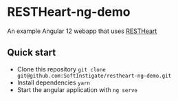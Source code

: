 # RESTHeart-ng-demo

An example Angular 12 webapp that uses [RESTHeart](https://restheart.org)


## Quick start

- Clone this repository `git clone git@github.com:SoftInstigate/restheart-ng-demo.git`
- Install dependencies `yarn`
- Start the angular application with `ng serve`